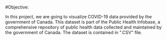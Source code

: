 #Objective: 

In this project, we are going to visualize COVID-19 data provided by the government of Canada. This dataset is part of the Public Health Infobase, a comprehensive repository of public health data collected and maintained by the government of Canada. The dataset is contained in ".CSV" file. 
